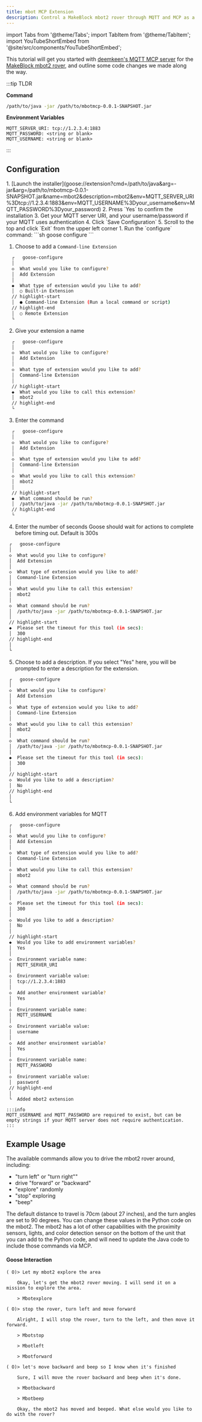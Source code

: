 ```yaml
---
title: mbot MCP Extension
description: Control a MakeBlock mbot2 rover through MQTT and MCP as a Goose Extension
---
```


import Tabs from '@theme/Tabs';
import TabItem from '@theme/TabItem';
import YouTubeShortEmbed from '@site/src/components/YouTubeShortEmbed';

<YouTubeShortEmbed videoUrl="https://www.youtube.com/embed/QKg2Q6YCzdw" />

This tutorial will get you started with [deemkeen's MQTT MCP server](https://github.com/deemkeen/mbotmcp) for the [MakeBlock mbot2 rover](https://www.makeblock.com/products/buy-mbot2), and outline some code changes we made along the way.


:::tip TLDR

**Command**
```sh
/path/to/java -jar /path/to/mbotmcp-0.0.1-SNAPSHOT.jar
```

**Environment Variables**
```
MQTT_SERVER_URI: tcp://1.2.3.4:1883
MQTT_PASSWORD: <string or blank>
MQTT_USERNAME: <string or blank>
```

:::

## Configuration

<Tabs groupId="interface">
  <TabItem value="ui" label="Goose Desktop" default>
  1. [Launch the installer](goose://extension?cmd=/path/to/java&arg=-jar&arg=/path/to/mbotmcp-0.0.1-SNAPSHOT.jar&name=mbot2&description=mbot2&env=MQTT_SERVER_URI%3Dtcp://1.2.3.4:1883&env=MQTT_USERNAME%3Dyour_username&env=MQTT_PASSWORD%3Dyour_password)
  2. Press `Yes` to confirm the installation
  3. Get your MQTT server URI, and your username/password if your MQTT uses authentication
  4. Click `Save Configuration`
  5. Scroll to the top and click `Exit` from the upper left corner
  </TabItem>
  <TabItem value="cli" label="Goose CLI">
  1. Run the `configure` command:
  ```sh
  goose configure
  ```

  1. Choose to add a `Command-line Extension`
  ```sh
    ┌   goose-configure 
    │
    ◇  What would you like to configure?
    │  Add Extension 
    │
    ◆  What type of extension would you like to add?
    │  ○ Built-in Extension 
    // highlight-start    
    │  ● Command-line Extension (Run a local command or script)
    // highlight-end    
    │  ○ Remote Extension 
    └ 
  ```

  2. Give your extension a name
  ```sh
    ┌   goose-configure 
    │
    ◇  What would you like to configure?
    │  Add Extension 
    │
    ◇  What type of extension would you like to add?
    │  Command-line Extension 
    │
    // highlight-start
    ◆  What would you like to call this extension?
    │  mbot2
    // highlight-end
    └ 
  ```

  3. Enter the command
  ```sh
    ┌   goose-configure 
    │
    ◇  What would you like to configure?
    │  Add Extension 
    │
    ◇  What type of extension would you like to add?
    │  Command-line Extension 
    │
    ◇  What would you like to call this extension?
    │  mbot2
    │
    // highlight-start
    ◆  What command should be run?
    │  /path/to/java -jar /path/to/mbotmcp-0.0.1-SNAPSHOT.jar
    // highlight-end
    └ 
  ```  

  4. Enter the number of seconds Goose should wait for actions to complete before timing out. Default is 300s
   ```sh
    ┌   goose-configure 
    │
    ◇  What would you like to configure?
    │  Add Extension 
    │
    ◇  What type of extension would you like to add?
    │  Command-line Extension 
    │
    ◇  What would you like to call this extension?
    │  mbot2
    │
    ◇  What command should be run?
    │  /path/to/java -jar /path/to/mbotmcp-0.0.1-SNAPSHOT.jar
    │
    // highlight-start
    ◆  Please set the timeout for this tool (in secs):
    │  300
    // highlight-end
    │
    └ 
  ```  

  5. Choose to add a description. If you select "Yes" here, you will be prompted to enter a description for the extension.
   ```sh
    ┌   goose-configure 
    │
    ◇  What would you like to configure?
    │  Add Extension 
    │
    ◇  What type of extension would you like to add?
    │  Command-line Extension 
    │
    ◇  What would you like to call this extension?
    │  mbot2
    │
    ◇  What command should be run?
    │  /path/to/java -jar /path/to/mbotmcp-0.0.1-SNAPSHOT.jar
    │
    ◆  Please set the timeout for this tool (in secs):
    │  300
    │
    // highlight-start
    ◇  Would you like to add a description?
    │  No
    // highlight-end
    │
    └ 
  ```  

  6. Add environment variables for MQTT
   ```sh
    ┌   goose-configure 
    │
    ◇  What would you like to configure?
    │  Add Extension 
    │
    ◇  What type of extension would you like to add?
    │  Command-line Extension 
    │
    ◇  What would you like to call this extension?
    │  mbot2
    │
    ◇  What command should be run?
    │  /path/to/java -jar /path/to/mbotmcp-0.0.1-SNAPSHOT.jar
    │
    ◇  Please set the timeout for this tool (in secs):
    │  300
    │
    ◇  Would you like to add a description?
    │  No
    │
    // highlight-start
    ◆  Would you like to add environment variables?
    │  Yes 
    │
    ◇  Environment variable name:
    │  MQTT_SERVER_URI
    │
    ◇  Environment variable value:
    │  tcp://1.2.3.4:1883
    │
    ◇  Add another environment variable?
    │  Yes
    │
    ◇  Environment variable name:
    │  MQTT_USERNAME
    │
    ◇  Environment variable value:
    │  username
    │
    ◇  Add another environment variable?
    │  Yes
    │
    ◇  Environment variable name:
    │  MQTT_PASSWORD
    │
    ◇  Environment variable value:
    │  password
    // highlight-end
    │
    └  Added mbot2 extension
  ```  
    :::info 
    MQTT_USERNAME and MQTT_PASSWORD are required to exist, but can be empty strings if your MQTT server does not require authentication.
    :::

  </TabItem>
</Tabs>


## Example Usage

The available commands allow you to drive the mbot2 rover around, including:

- "turn left" or "turn right""
- drive "forward" or "backward"
- "explore" randomly
- "stop" exploring
- "beep"

The default distance to travel is 70cm (about 27 inches), and the turn angles are set to 90 degrees. You can change these values in the Python code on the mbot2. The mbot2 has a lot of other capabilities with the proximity sensors, lights, and color detection sensor on the bottom of the unit that you can add to the Python code, and will need to update the Java code to include those commands via MCP.

#### Goose Interaction

```
( O)> Let my mbot2 explore the area

    Okay, let's get the mbot2 rover moving. I will send it on a mission to explore the area.

    > Mbotexplore

( O)> stop the rover, turn left and move forward

    Alright, I will stop the rover, turn to the left, and then move it forward.

    > Mbotstop

    > Mbotleft

    > Mbotforward

( O)> let's move backward and beep so I know when it's finished

    Sure, I will move the rover backward and beep when it's done.

    > Mbotbackward

    > Mbotbeep

    Okay, the mbot2 has moved and beeped. What else would you like to do with the rover?

```
